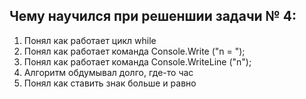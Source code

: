 ## Чему научился при решеншии задачи № 4:
1. Понял как работает цикл while
2. Понял как работает команда Console.Write ("n = ");
3. Понял как работает команда Console.WriteLine ("n");
4. Алгоритм обдумывал долго, где-то час
5. Понял как ставить знак больше и равно